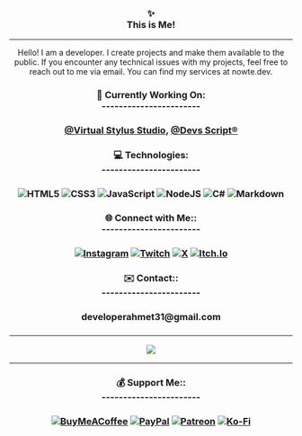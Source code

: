 <h3 align="center">✨ <br> This is Me!</h3>

-----------------------

<p align="center">
Hello! I am a developer. I create projects and make them available to the public. If you encounter any technical issues with my projects, feel free to reach out to me via email. You can find my services at nowte.dev.<br>
</p>

<h3 align="center">🔭 Currently Working On: <br> -----------------------</h3>
<h3 align="center">
 
[@Virtual Stylus Studio](https://github.com/Virtual-Stylus),
[@Devs Script®](https://github.com/Devs-Script)

</h3>

<h3 align="center">💻 Technologies: <br> -----------------------</h3>
<h3 align="center">
 
![HTML5](https://img.shields.io/badge/html5-%23E34F26.svg?style=for-the-badge&logo=html5&logoColor=white) 
![CSS3](https://img.shields.io/badge/css3-%231572B6.svg?style=for-the-badge&logo=css3&logoColor=white) 
![JavaScript](https://img.shields.io/badge/javascript-%23323330.svg?style=for-the-badge&logo=javascript&logoColor=%23F7DF1E) 
![NodeJS](https://img.shields.io/badge/node.js-6DA55F?style=for-the-badge&logo=node.js&logoColor=white)
![C#](https://img.shields.io/badge/c%23-%23239120.svg?style=for-the-badge&logo=csharp&logoColor=white) 
![Markdown](https://img.shields.io/badge/markdown-%23000000.svg?style=for-the-badge&logo=markdown&logoColor=white)
</h3>

<h3 align="center">🌐 Connect with Me:: <br> -----------------------</h3>
<h3 align="center">
 
[![Instagram](https://img.shields.io/badge/Instagram-%23E4405F.svg?style=for-the-badge&logo=Instagram&logoColor=white)](https://instagram.com/) 
[![Twitch](https://img.shields.io/badge/Twitch-%239146FF.svg?style=for-the-badge&logo=Twitch&logoColor=white)](https://twitch.tv/ahm3txy) 
[![X](https://img.shields.io/badge/X-black.svg?style=for-the-badge&logo=X&logoColor=white)](https://twitter.com/aahmetemnayydin) 
[![Itch.Io](https://img.shields.io/badge/Itch.io-%23E4405F.svg?style=for-the-badge&logo=itch.io&logoColor=white)](https://ahm3txy.itch.io/)
</h3>

<h3 align="center">✉️ Contact:: <br> -----------------------</h3>
<h3 align="center">
<p>developerahmet31@gmail.com</p>
</h3>

<h3 align="center">
 
-----------------------
 
[![](https://visitcount.itsvg.in/api?id=aahmeteminaydin&icon=0&color=0)](https://visitcount.itsvg.in)
</h3>

-----------------------

<h3 align="center">💰 Support Me:: <br> -----------------------</h3>
<h3 align="center">
 
[![BuyMeACoffee](https://img.shields.io/badge/Buy%20Me%20a%20Coffee-ffdd00?style=for-the-badge&logo=buy-me-a-coffee&logoColor=black)](https://buymeacoffee.com/31313) 
[![PayPal](https://img.shields.io/badge/PayPal-00457C?style=for-the-badge&logo=paypal&logoColor=white)](https://paypal.me/13131) 
[![Patreon](https://img.shields.io/badge/Patreon-F96854?style=for-the-badge&logo=patreon&logoColor=white)](https://patreon.com/31313) 
[![Ko-Fi](https://img.shields.io/badge/Ko--fi-F16061?style=for-the-badge&logo=ko-fi&logoColor=white)](https://ko-fi.com/13131) 
</h3>

